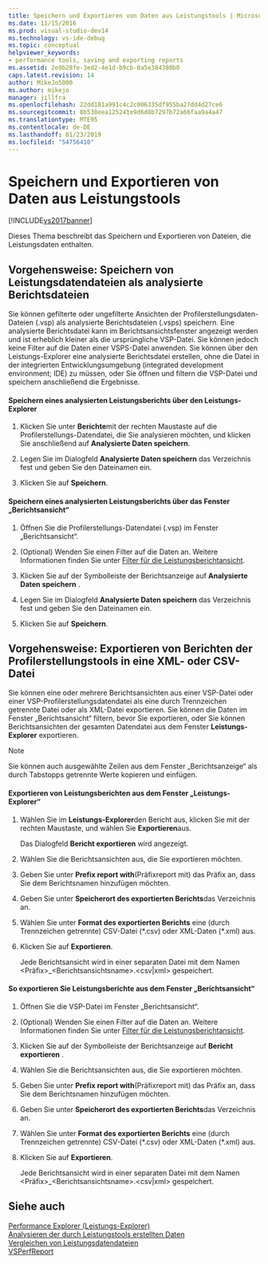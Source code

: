 ```yaml
---
title: Speichern und Exportieren von Daten aus Leistungstools | Microsoft-Dokumentation
ms.date: 11/15/2016
ms.prod: visual-studio-dev14
ms.technology: vs-ide-debug
ms.topic: conceptual
helpviewer_keywords:
- performance tools, saving and exporting reports
ms.assetid: 2e9b28fe-3ed2-4e1d-b9cb-0a5e384380b0
caps.latest.revision: 14
author: MikeJo5000
ms.author: mikejo
manager: jillfra
ms.openlocfilehash: 22dd181a991c4c2c006335df955ba27dd4d27ce6
ms.sourcegitcommit: 8b538eea125241e9d6d8b7297b72a66faa9a4a47
ms.translationtype: MTE95
ms.contentlocale: de-DE
ms.lasthandoff: 01/23/2019
ms.locfileid: "54756410"
---
```

# <a name="saving-and-exporting-performance-tools-data"></a>Speichern und Exportieren von Daten aus Leistungstools
[!INCLUDE[vs2017banner](../includes/vs2017banner.md)]

Dieses Thema beschreibt das Speichern und Exportieren von Dateien, die Leistungsdaten enthalten.  
  
##  <a name="BKMK_Save_Profiler_Data_Files_As_Analyzed_Report_Files"></a> Vorgehensweise: Speichern von Leistungsdatendateien als analysierte Berichtsdateien  
 Sie können gefilterte oder ungefilterte Ansichten der Profilerstellungsdaten-Dateien (.vsp) als analysierte Berichtsdateien (.vsps) speichern. Eine analysierte Berichtsdatei kann im Berichtsansichtsfenster angezeigt werden und ist erheblich kleiner als die ursprüngliche VSP-Datei. Sie können jedoch keine Filter auf die Daten einer VSPS-Datei anwenden. Sie können über den Leistungs-Explorer eine analysierte Berichtsdatei erstellen, ohne die Datei in der integrierten Entwicklungsumgebung (integrated development environment; IDE) zu müssen, oder Sie öffnen und filtern die VSP-Datei und speichern anschließend die Ergebnisse.  
  
#### <a name="to-save-an-analyzed-performance-report-from-the-performance-explorer"></a>Speichern eines analysierten Leistungsberichts über den Leistungs-Explorer  
  
1.  Klicken Sie unter **Berichte**mit der rechten Maustaste auf die Profilerstellungs-Datendatei, die Sie analysieren möchten, und klicken Sie anschließend auf **Analysierte Daten speichern**.  
  
2.  Legen Sie im Dialogfeld **Analysierte Daten speichern** das Verzeichnis fest und geben Sie den Dateinamen ein.  
  
3.  Klicken Sie auf **Speichern**.  
  
#### <a name="to-save-an-analyzed-performance-report-from-the-report-view-window"></a>Speichern eines analysierten Leistungsberichts über das Fenster „Berichtsansicht“  
  
1.  Öffnen Sie die Profilerstellungs-Datendatei (.vsp) im Fenster „Berichtsansicht“.  
  
2.  (Optional) Wenden Sie einen Filter auf die Daten an. Weitere Informationen finden Sie unter [Filter für die Leistungsberichtansicht](../profiling/performance-report-view-filter.md).  
  
3.  Klicken Sie auf der Symbolleiste der Berichtsanzeige auf **Analysierte Daten speichern** .  
  
4.  Legen Sie im Dialogfeld **Analysierte Daten speichern** das Verzeichnis fest und geben Sie den Dateinamen ein.  
  
5.  Klicken Sie auf **Speichern**.  
  
## <a name="how-to-export-profiling-tools-reports-to-an-xml-or-csv-file"></a>Vorgehensweise: Exportieren von Berichten der Profilerstellungstools in eine XML- oder CSV-Datei  
 Sie können eine oder mehrere Berichtsansichten aus einer VSP-Datei oder einer VSP-Profilerstellungsdatendatei als eine durch Trennzeichen getrennte Datei oder als XML-Datei exportieren. Sie können die Daten im Fenster „Berichtsansicht“ filtern, bevor Sie exportieren, oder Sie können Berichtsansichten der gesamten Datendatei aus dem Fenster **Leistungs-Explorer** exportieren.  
  
> [!NOTE]
>  Sie können auch ausgewählte Zeilen aus dem Fenster „Berichtsanzeige“ als durch Tabstopps getrennte Werte kopieren und einfügen.  
  
#### <a name="to-export-performance-reports-from-the-performance-explorer-window"></a>Exportieren von Leistungsberichten aus dem Fenster „Leistungs-Explorer“  
  
1.  Wählen Sie im **Leistungs-Explorer**den Bericht aus, klicken Sie mit der rechten Maustaste, und wählen Sie **Exportieren**aus.  
  
     Das Dialogfeld **Bericht exportieren** wird angezeigt.  
  
2.  Wählen Sie die Berichtsansichten aus, die Sie exportieren möchten.  
  
3.  Geben Sie unter **Prefix report with**(Präfixreport mit) das Präfix an, dass Sie dem Berichtsnamen hinzufügen möchten.  
  
4.  Geben Sie unter **Speicherort des exportierten Berichts**das Verzeichnis an.  
  
5.  Wählen Sie unter **Format des exportierten Berichts** eine (durch Trennzeichen getrennte) CSV-Datei (*.csv) oder XML-Daten (\*.xml) aus.  
  
6.  Klicken Sie auf **Exportieren**.  
  
     Jede Berichtsansicht wird in einer separaten Datei mit dem Namen \<Präfix>_\<Berichtsansichtsname>.\<csv|xml> gespeichert.  
  
#### <a name="to-export-performance-reports-from-the-report-view-window"></a>So exportieren Sie Leistungsberichte aus dem Fenster „Berichtsansicht“  
  
1.  Öffnen Sie die VSP-Datei im Fenster „Berichtsansicht“.  
  
2.  (Optional) Wenden Sie einen Filter auf die Daten an. Weitere Informationen finden Sie unter [Filter für die Leistungsberichtansicht](../profiling/performance-report-view-filter.md).  
  
3.  Klicken Sie auf der Symbolleiste der Berichtsanzeige auf **Bericht exportieren** .  
  
4.  Wählen Sie die Berichtsansichten aus, die Sie exportieren möchten.  
  
5.  Geben Sie unter **Prefix report with**(Präfixreport mit) das Präfix an, dass Sie dem Berichtsnamen hinzufügen möchten.  
  
6.  Geben Sie unter **Speicherort des exportierten Berichts**das Verzeichnis an.  
  
7.  Wählen Sie unter **Format des exportierten Berichts** eine (durch Trennzeichen getrennte) CSV-Datei (*.csv) oder XML-Daten (\*.xml) aus.  
  
8.  Klicken Sie auf **Exportieren**.  
  
     Jede Berichtsansicht wird in einer separaten Datei mit dem Namen \<Präfix>_\<Berichtsansichtsname>.\<csv|xml> gespeichert.  
  
## <a name="see-also"></a>Siehe auch  
 [Performance Explorer (Leistungs-Explorer)](../profiling/performance-explorer.md)   
 [Analysieren der durch Leistungstools erstellten Daten](../profiling/analyzing-performance-tools-data.md)   
 [Vergleichen von Leistungsdatendateien](../profiling/comparing-performance-data-files.md)   
 [VSPerfReport](../profiling/vsperfreport.md)
